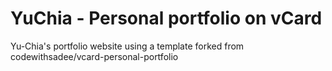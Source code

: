 # YuChia - Personal portfolio on vCard

Yu-Chia's portfolio website using a template forked from codewithsadee/vcard-personal-portfolio
